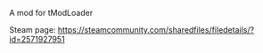 A mod for tModLoader

Steam page: https://steamcommunity.com/sharedfiles/filedetails/?id=2571927951

